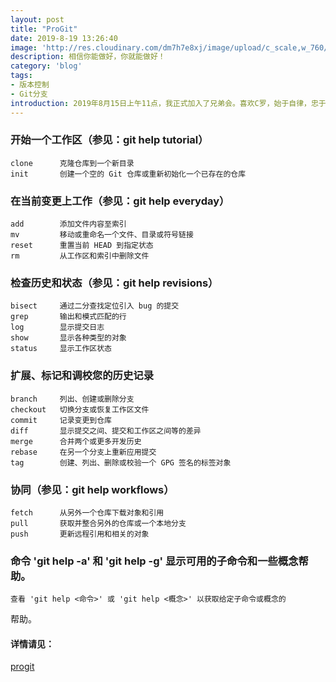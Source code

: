 ```yaml
---
layout: post
title: "ProGit"
date: 2019-8-19 13:26:40
image: 'http://res.cloudinary.com/dm7h7e8xj/image/upload/c_scale,w_760/v1504807239/morpheus_xdzgg1.jpg'
description: 相信你能做好，你就能做好！
category: 'blog'
tags:
- 版本控制
- Git分支
introduction: 2019年8月15日上午11点，我正式加入了兄弟会。喜欢C罗，始于自律，忠于坚定！要做一个像他一样的人啊！
---
```

 
### 开始一个工作区（参见：git help tutorial）
	clone      克隆仓库到一个新目录
	init       创建一个空的 Git 仓库或重新初始化一个已存在的仓库

### 在当前变更上工作（参见：git help everyday）
	add        添加文件内容至索引
	mv         移动或重命名一个文件、目录或符号链接
	reset      重置当前 HEAD 到指定状态
	rm         从工作区和索引中删除文件

### 检查历史和状态（参见：git help revisions）
	bisect     通过二分查找定位引入 bug 的提交
	grep       输出和模式匹配的行
	log        显示提交日志
	show       显示各种类型的对象
	status     显示工作区状态

### 扩展、标记和调校您的历史记录
	branch     列出、创建或删除分支
	checkout   切换分支或恢复工作区文件
	commit     记录变更到仓库
	diff       显示提交之间、提交和工作区之间等的差异
	merge      合并两个或更多开发历史
	rebase     在另一个分支上重新应用提交
	tag        创建、列出、删除或校验一个 GPG 签名的标签对象

### 协同（参见：git help workflows）
    fetch      从另外一个仓库下载对象和引用
	pull       获取并整合另外的仓库或一个本地分支
    push       更新远程引用和相关的对象

### 命令 'git help -a' 和 'git help -g' 显示可用的子命令和一些概念帮助。
	查看 'git help <命令>' 或 'git help <概念>' 以获取给定子命令或概念的
帮助。

#### 详情请见：
[progit](https://gitee.com/progit/) 